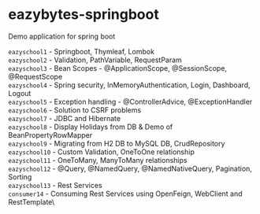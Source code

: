 # eazybytes-springboot
Demo application for spring boot

`eazyschool1` - Springboot, Thymleaf, Lombok\
`eazyschool2` - Validation, PathVariable, RequestParam\
`eazyschool3` - Bean Scopes - @ApplicationScope, @SessionScope, @RequestScope\
`eazyschool4` - Spring security, InMemoryAuthentication, Login, Dashboard, Logout\
`eazyschool5` - Exception handling - @ControllerAdvice, @ExceptionHandler\
`eazyschool6` - Solution to CSRF problems\
`eazyschool7` - JDBC and Hibernate\
`eazyschool8` - Display Holidays from DB & Demo of BeanPropertyRowMapper\
`eazyschool9` - Migrating from H2 DB to MySQL DB, CrudRepository\
`eazyschool10` - Custom Validation, OneToOne relationship\
`eazyschool11` - OneToMany, ManyToMany relationships\
`eazyschool12` - @Query, @NamedQuery, @NamedNativeQuery, Pagination, Sorting\
`eazyschool13` - Rest Services\
`consumer14` - Consuming Rest Services using OpenFeign, WebClient and RestTemplate\

